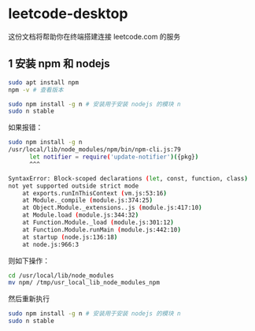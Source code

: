 # leetcode-desktop
这份文档将帮助你在终端搭建连接 leetcode.com 的服务

## 1 安装 npm 和 nodejs
```Bash
sudo apt install npm  
npm -v # 查看版本
```
```Bash
sudo npm install -g n # 安装用于安装 nodejs 的模块 n  
sudo n stable
```
如果报错：  
```Bash
sudo npm install -g n  
/usr/local/lib/node_modules/npm/bin/npm-cli.js:79  
      let notifier = require('update-notifier')({pkg})  
      ^^^  

SyntaxError: Block-scoped declarations (let, const, function, class)  
not yet supported outside strict mode  
    at exports.runInThisContext (vm.js:53:16)  
    at Module._compile (module.js:374:25)  
    at Object.Module._extensions..js (module.js:417:10)  
    at Module.load (module.js:344:32)  
    at Function.Module._load (module.js:301:12)  
    at Function.Module.runMain (module.js:442:10)  
    at startup (node.js:136:18)  
    at node.js:966:3  
```
则如下操作：  
```Bash
cd /usr/local/lib/node_modules  
mv npm/ /tmp/usr_local_lib_node_modules_npm  
```
然后重新执行  
```Bash
sudo npm install -g n # 安装用于安装 nodejs 的模块 n  
sudo n stable
```
